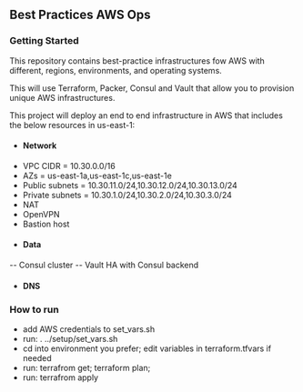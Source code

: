 ## Best Practices AWS Ops

### Getting Started

This repository contains best-practice infrastructures fow AWS  with different, regions, environments, and operating systems.

This will use Terraform, Packer, Consul and Vault that allow you to provision unique AWS infrastructures.

This project will deploy an end to end infrastructure in AWS that includes the below resources in us-east-1:

- #### Network
- VPC CIDR = 10.30.0.0/16
- AZs = us-east-1a,us-east-1c,us-east-1e
- Public subnets = 10.30.11.0/24,10.30.12.0/24,10.30.13.0/24
- Private subnets = 10.30.1.0/24,10.30.2.0/24,10.30.3.0/24
- NAT
- OpenVPN
- Bastion host
- #### Data
-- Consul cluster
-- Vault HA with Consul backend
- #### DNS

### How to run
- add AWS credentials to set_vars.sh
- run: . ../setup/set_vars.sh
- cd into environment you prefer; edit variables in terraform.tfvars if needed
- run: terrafrom get; terraform plan;
- run: terrafrom apply



